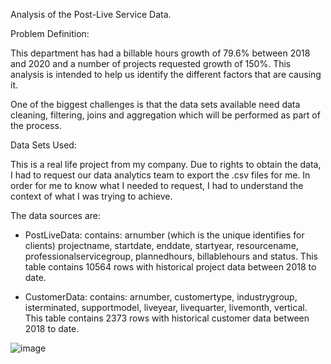 Analysis of the Post-Live Service Data.

Problem Definition:

This department has had a billable hours growth of 79.6% between 2018 and 2020 and a number of projects requested growth of 150%. This analysis is intended to help us identify the different factors that are causing it.

One of the biggest challenges is that the data sets available need data cleaning, filtering, joins and aggregation which will be performed as part of the process.

Data Sets Used:

This is a real life project from my company. Due to rights to obtain the data, I had to request our data analytics team to export the .csv files for me. In order for me to know what I needed to request, I had to understand the context of what I was trying to achieve.

The data sources are:

- PostLiveData: contains: arnumber (which is the unique identifies for clients)	projectname,	startdate,	enddate,	startyear,	resourcename,	professionalservicegroup,	plannedhours,	billablehours and	status. This table contains 10564 rows with historical project data between 2018 to date.

- CustomerData: contains: arnumber,	customertype,	industrygroup,	isterminated,	supportmodel,	liveyear,	livequarter,	livemonth,	vertical. This table contains 2373 rows with historical customer data between 2018 to date.

![image](https://user-images.githubusercontent.com/84101029/133949787-fe3ebcf8-48c9-4ec9-847f-95166e5ca8d2.png)


